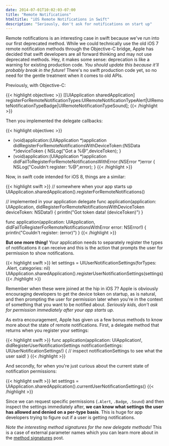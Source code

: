 ```yaml
---
date: 2014-07-01T10:02:03-07:00
title: "Remote Notifications"
htmltitle: "iOS Remote Notifications in Swift"
description: "Seriously, don't ask for notifications on start up"
---
```

Remote notifications is an interesting case in swift because we've run into our first deprecated method. While we could technically use the old iOS 7 remote notification methods through the Objective-C bridge, Apple has decided that swift developers are all forward thinking and may not use deprecated methods. Hey, it makes some sense: deprecation is like a warning for existing production code. *You should update this because it'll probably break in the future!* There's no swift production code yet, so no need for the gentle treatment when it comes to old APIs.

Previously, with Objective-C:

{{< highlight objectivec >}}
[[UIApplication sharedApplication] registerForRemoteNotificationTypes:UIRemoteNotificationTypeAlert|UIRemoteNotificationTypeBadge|UIRemoteNotificationTypeSound];
{{< /highlight >}}

Then you implemented the delegate callbacks:

{{< highlight objectivec >}}
- (void)application:(UIApplication *)application didRegisterForRemoteNotificationsWithDeviceToken:(NSData *)deviceToken {
	NSLog("Got a %@",deviceToken);
}
- (void)application:(UIApplication *)application didFailToRegisterForRemoteNotificationsWithError:(NSError *)error {
	NSLog("Couldn't register: %@",error);
}
{{< /highlight >}}

Now, in swift code intended for iOS 8, things are a similar:

{{< highlight swift >}}
// somewhere when your app starts up
UIApplication.sharedApplication().registerForRemoteNotifications()

// implemented in your application delegate
func application(application: UIApplication, didRegisterForRemoteNotificationsWithDeviceToken deviceToken: NSData!) {
	println("Got token data! \(deviceToken)")
}

func application(application: UIApplication, didFailToRegisterForRemoteNotificationsWithError error: NSError!) {
	println("Couldn't register: \(error)")
}
{{< /highlight >}}

**But one more thing!** Your application needs to separately register the types of notifications it can receive and this is the action that prompts the user for permission to show notifications.

{{< highlight swift >}}
let settings = UIUserNotificationSettings(forTypes: .Alert, categories: nil)
UIApplication.sharedApplication().registerUserNotificationSettings(settings)
{{< /highlight >}}

Remember when these were joined at the hip in iOS 7? Apple is obviously encouraging developers to get the device token on startup, as is natural, and then prompting the user for permission later when you're in the context of something that you want to be notified about. *Seriously kids, don't ask for permission immediately after your app starts up.*

As extra encouragement, Apple has given us a few bonus methods to know more about the state of remote notifications. First, a delegate method that returns when you register your settings:

{{< highlight swift >}}
func application(application: UIApplication!, didRegisterUserNotificationSettings notificationSettings: UIUserNotificationSettings!) {
	// inspect notificationSettings to see what the user said!
}
{{< /highlight >}}

And secondly, for when you're just curious about the current state of notification permissions:

{{< highlight swift >}}
let settings = UIApplication.sharedApplication().currentUserNotificationSettings()
{{< /highlight >}}

Since we can request specific permissions (`.Alert`, `.Badge`, `.Sound`) and then inspect the settings immediately after, **we can know what settings the user has allowed and denied on a per-type basis**. This is huge for app developers trying to figure out if a user is getting notifications.

*Note the interesting method signatures for the new delegate methods!* This is a case of external parameter names which you can learn more about in the [method signatures](/method-signatures) post.
